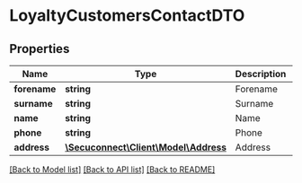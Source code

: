# LoyaltyCustomersContactDTO

## Properties
Name | Type | Description | Notes
------------ | ------------- | ------------- | -------------
**forename** | **string** | Forename | 
**surname** | **string** | Surname | 
**name** | **string** | Name | 
**phone** | **string** | Phone | 
**address** | [**\Secuconnect\Client\Model\Address**](Address.md) | Address | 

[[Back to Model list]](../README.md#documentation-for-models) [[Back to API list]](../README.md#documentation-for-api-endpoints) [[Back to README]](../README.md)


